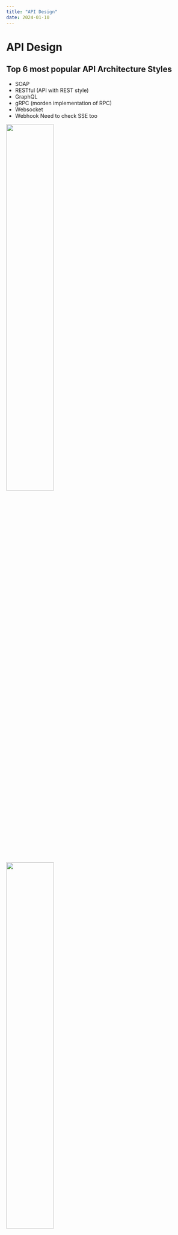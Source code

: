 ```yaml
---
title: "API Design"
date: 2024-01-10
---
```


# API Design
## Top 6 most popular API Architecture Styles
* SOAP
* RESTful (API with REST style)
* GraphQL
* gRPC (morden implementation of RPC)
* Websocket
* Webhook
Need to check SSE too

[<img src="https://img.youtube.com/vi/4vLxWqE94l4/maxresdefault.jpg" width="50%" height="50%">](http://www.youtube.com/watch?v=4vLxWqE94l4&ab_channel=ByteByteGo)

<img src="https://res.cloudinary.com/practicaldev/image/fetch/s--OFer-8Eq--/c_limit%2Cf_auto%2Cfl_progressive%2Cq_auto%2Cw_800/https://dev-to-uploads.s3.amazonaws.com/uploads/articles/um3l02jna0u8xhii9cde.png" width="50%" height="50%">

## Idempotent API
Api could be un-robust and un-predictable due to un-reliable networks and server (more reliable) may still fail. To solve that, we need to design APIs that
* Client retries to ensure consistency
* Retry with idempotency and idempotency keys to allow clients to pass a unique value
* Retry with exponential backoff and random jitter
Example with Stripe API
```
curl https://api.stripe.com/v1/customers \
  -u sk_test_4eC39HqLyjWDarjtT1zdp7dc: \
  -H "Idempotency-Key: KG5LxwFBepaKHyUD" \
  -d description="My First Test Customer (created for API docs at https://www.stripe.com/docs/api)"
```

## Reference
* [Top 6 Most Popular API Architecture Styles with Pros, Cons, and Use Cases](https://dev.to/kanani_nirav/top-6-most-popular-api-architecture-styles-you-need-to-know-with-pros-cons-and-use-cases-564j)
* [Do you really know why you prefer REST over RPC](https://apihandyman.io/do-you-really-know-why-you-prefer-rest-over-rpc/) 
  * resource vs operation request style, predictability and semantic
* [Learn REST: A RESTful Tutorial](https://restapitutorial.com/index.html)
  * [HTTP Status Codes](https://www.restapitutorial.com/httpstatuscodes.html)
* [When are RPC-ish approaches more appropriate than REST?](http://programmers.stackexchange.com/a/181186)
  * Tight coupling, reliable communication, uniform language
  * [JSON-RPC](https://www.wallarm.com/what/what-is-json-rpc#json__what_is_it_and_how_it_works__) allows for more expressive, less cumbersome API design
* [REST vs JSON-RPC](http://stackoverflow.com/questions/15056878/rest-vs-json-rpc)
  * The fundamental problem with RPC is coupling
  * REST style is very easy to guide clients by including control information in representation
* [Debunking the myths of RPC and REST](http://etherealbits.com/2012/12/debunking-the-myths-of-rpc-rest/)
* [What are the drawbacks of using REST](https://www.quora.com/What-are-the-drawbacks-of-using-RESTful-APIs)
* [Thrift](https://code.facebook.com/posts/1468950976659943/)
* [Why REST for internal use and not RPC](http://arstechnica.com/civis/viewtopic.php?t=1190508)
* [Designing robust and predictable APIs with idempotency](https://stripe.com/blog/idempotency)
* [Idempotency and retries with stripe-python](https://www.youtube.com/watch?v=y0ONKsP1LkU&t=17s&ab_channel=StripeDevelopers)